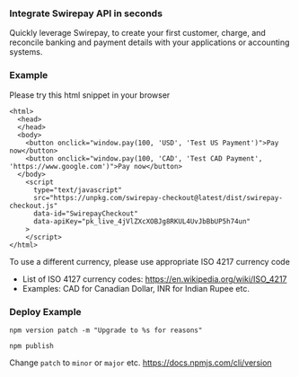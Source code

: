 ### Integrate Swirepay API in seconds

Quickly leverage Swirepay, to create your first customer, charge, and reconcile banking and payment details with your applications or accounting systems.

### Example

Please try this html snippet in your browser

```
<html>
  <head>
  </head>
  <body>
    <button onclick="window.pay(100, 'USD', 'Test US Payment')">Pay now</button>
    <button onclick="window.pay(100, 'CAD', 'Test CAD Payment', 'https://www.google.com')">Pay now</button>
  </body>
    <script
      type="text/javascript"
      src="https://unpkg.com/swirepay-checkout@latest/dist/swirepay-checkout.js"
      data-id="SwirepayCheckout"
      data-apiKey="pk_live_4jVlZXcXOBJg8RKUL4UvJbBbUP5h74un"
    >
    </script>
</html>
```
To use a different currency, please use appropriate ISO 4217 currency code
* List of ISO 4127 currency codes: https://en.wikipedia.org/wiki/ISO_4217
* Examples: CAD for Canadian Dollar, INR for Indian Rupee etc.

<!-- Demo available [here](https://codepen.io/payportal/pen/rNBoqyG) -->

### Deploy Example
`npm version patch -m "Upgrade to %s for reasons"`

`npm publish`

Change `patch` to `minor` or `major` etc.
https://docs.npmjs.com/cli/version

